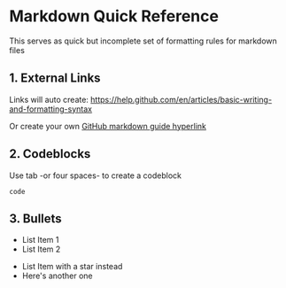 # Markdown Quick Reference
This serves as quick but incomplete set of formatting rules for markdown files

## 1. External Links

Links will auto create: https://help.github.com/en/articles/basic-writing-and-formatting-syntax

Or create your own [GitHub markdown guide hyperlink](https://help.github.com/en/articles/basic-writing-and-formatting-syntax)

## 2. Codeblocks

Use tab -or four spaces- to create a codeblock

    code
    
## 3. Bullets

+   List Item 1
+   List Item 2

*   List Item with a star instead
*   Here's another one
